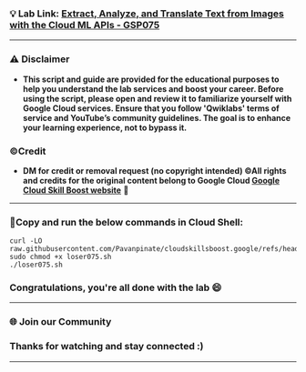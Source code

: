 

### 💡 Lab Link: [Extract, Analyze, and Translate Text from Images with the Cloud ML APIs - GSP075](https://www.cloudskillsboost.google/focuses/1836?parent=catalog)



---

### ⚠️ Disclaimer
- **This script and guide are provided for  the educational purposes to help you understand the lab services and boost your career. Before using the script, please open and review it to familiarize yourself with Google Cloud services. Ensure that you follow 'Qwiklabs' terms of service and YouTube’s community guidelines. The goal is to enhance your learning experience, not to bypass it.**

### ©Credit
- **DM for credit or removal request (no copyright intended) ©All rights and credits for the original content belong to Google Cloud [Google Cloud Skill Boost website](https://www.cloudskillsboost.google/)** 🙏

---

### 🚨Copy and run the below commands in Cloud Shell:

```
curl -LO raw.githubusercontent.com/Pavanpinate/cloudskillsboost.google/refs/heads/main/Extract%20Analyze%20and%20Translate%20Text%20from%20Images%20with%20the%20Cloud%20ML%20APIs/loser075.sh
sudo chmod +x loser075.sh
./loser075.sh
```

### Congratulations, you're all done with the lab 😄

---

### 🌐 Join our Community


### Thanks for watching and stay connected :)
---
